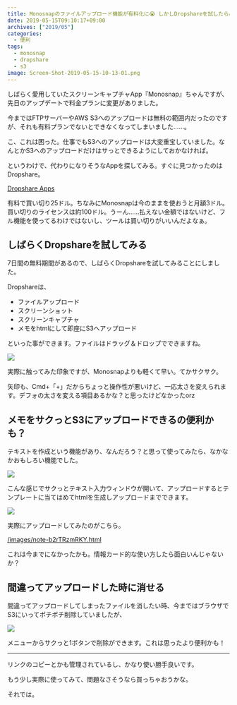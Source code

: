 ```yaml
---
title: Monosnapのファイルアップロード機能が有料化に😭 しかしDropshareを試したらめっちゃ良かった件
date: 2019-05-15T09:10:17+09:00
archives: ["2019/05"]
categories:
  - 便利
tags:
  - monosnap
  - dropshare
  - s3
image: Screen-Shot-2019-05-15-10-13-01.png
---
```

しばらく愛用していたスクリーンキャプチャApp『Monosnap』ちゃんですが、先日のアップデートで料金プランに変更がありました。

今まではFTPサーバーやAWS S3へのアップロードは無料の範囲内だったのですが、それも有料プランでないとできなくなってしまいました……。

<!--more-->

こ、これは困った。仕事でもS3へのアップロードは大変重宝していました。なんとかS3へのアップロードだけはサっとできるようにしておかなければ。

というわけで、代わりになりそうなAppを探してみる。すぐに見つかったのはDropshare。

[Dropshare Apps](https://dropshare.app/)

有料で買い切り25ドル。ちなみにMonosnapは今のままを使おうと月額3ドル。買い切りのライセンスは約100ドル。うーん……払えない金額ではないけど、フル機能を使ってるわけではないし、ツールは買い切りがいいんだよなぁ。

## しばらくDropshareを試してみる

7日間の無料期間があるので、しばらくDropshareを試してみることにしました。

Dropshareは、

- ファイルアップロード
- スクリーンショット
- スクリーンキャプチャ
- メモをhtmlにして即座にS3へアップロード

といった事ができます。ファイルはドラッグ＆ドロップでできますね。

![](/images/Screen-Shot-2019-05-15-10-13-24.png)

実際に触ってみた印象ですが、Monosnapよりも軽くて早い。てかサクサク。

矢印も、Cmd+「+」だからちょっと操作性が悪いけど、一応太さを変えられます。デフォの太さを変える項目あるかな？と思ったけどなかったorz

## メモをサクっとS3にアップロードできるの便利かも？

テキストを作成という機能があり、なんだろう？と思って使ってみたら、なかなかおもしろい機能でした。

![](/images/Screen-Shot-2019-05-15-10-44-45.png)

こんな感じでサクっとテキスト入力ウィンドウが開いて、アップロードするとテンプレートに当てはめてhtmlを生成しアップロードまでできます。

![](/images/Screen-Shot-2019-05-15-10-46-24.png)

実際にアップロードしてみたのがこちら。

[/images/note-b2rTRzmRKY.html](/images/note-b2rTRzmRKY.html)

これは今までになかったかも。情報カード的な使い方したら面白いんじゃないか？

## 間違ってアップロードした時に消せる

間違ってアップロードしてしまったファイルを消したい時、今まではブラウザでS3にいってポチポチ削除していましたが、

![](/images/Screen-Shot-2019-05-15-10-36-05.png)

メニューからサクっと1ボタンで削除ができます。これは思ったより便利かも！

---

リンクのコピーとかも管理されているし、かなり使い勝手良いです。

もう少し実際に使ってみて、問題なさそうなら買っちゃおうかな。

それでは。